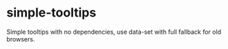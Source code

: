 # simple-tooltips
Simple tooltips with no dependencies, use data-set with full fallback for old browsers.
